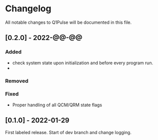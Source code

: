 # Changelog
All notable changes to Q1Pulse will be documented in this file.

## \[0.2.0] - 2022-@@-@@
### Added
- check system state upon initialization and before every program run.
-

### Removed

### Fixed
- Proper handling of all QCM/QRM state flags

## \[0.1.0] - 2022-01-29
First labeled release. Start of dev branch and change logging.
